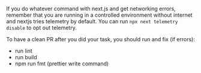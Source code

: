 If you do whatever command with next.js and get networking errors, remember that you are running in a controlled environment without internet and nextjs tries telemetry by default.
You can run `npx next telemetry disable` to opt out telemetry.

To have a clean PR after you did your task, you should run and fix (if errors):

- run lint
- run build
- npm run fmt (prettier write command)
